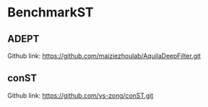# BenchmarkST

## ADEPT

Github link: https://github.com/maiziezhoulab/AquilaDeepFilter.git

## conST

Github link: https://github.com/ys-zong/conST.git

## 